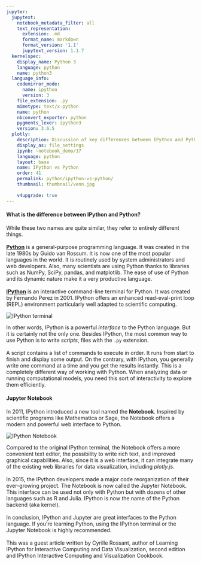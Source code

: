 ```yaml
---
jupyter:
  jupytext:
    notebook_metadata_filter: all
    text_representation:
      extension: .md
      format_name: markdown
      format_version: '1.1'
      jupytext_version: 1.1.7
  kernelspec:
    display_name: Python 3
    language: python
    name: python3
  language_info:
    codemirror_mode:
      name: ipython
      version: 3
    file_extension: .py
    mimetype: text/x-python
    name: python
    nbconvert_exporter: python
    pygments_lexer: ipython3
    version: 3.6.5
  plotly:
    description: Discussion of key differences between IPython and Python
    display_as: file_settings
    ipynb: ~notebook_demo/17
    language: python
    layout: base
    name: IPython vs Python
    order: 41
    permalink: python/ipython-vs-python/
    thumbnail: thumbnail/venn.jpg
    
    v4upgrade: true
---
```


#### What is the difference between IPython and Python?
While these two names are quite similar, they refer to entirely different things.<br>
<br>
[**Python**](https://www.python.org/) is a general-purpose programming language. It was created in the late 1980s by Guido van Rossum. It is now one of the most popular languages in the world. It is routinely used by system administrators and web developers. Also, many scientists are using Python thanks to libraries such as NumPy, SciPy, pandas, and matplotlib. The ease of use of Python and its dynamic nature make it a very productive language.<br>
<br>
[**IPython**](https://ipython.org/) is an interactive command-line terminal for Python. It was created by Fernando Perez in 2001. IPython offers an enhanced read-eval-print loop (REPL) environment particularly well adapted to scientific computing.


![IPython terminal](https://s3-us-west-1.amazonaws.com/plotly-tutorials/plotly-documentation/images/ipython-console.png)


In other words, IPython is a powerful *interface* to the Python language. But it is certainly not the only one. Besides IPython, the most common way to use Python is to write *scripts*, files with the `.py` extension.<br>
<br>
A script contains a list of commands to execute in order. It runs from start to finish and display some output. On the contrary, with IPython, you generally write one command at a time and you get the results instantly. This is a completely different way of working with Python. When analyzing data or running computational models, you need this sort of interactivity to explore them efficiently.


#### Jupyter Notebook


In 2011, IPython introduced a new tool named the **Notebook**. Inspired by scientific programs like Mathematica or Sage, the Notebook offers a modern and powerful web interface to Python.


![IPython Notebook](https://s3-us-west-1.amazonaws.com/plotly-tutorials/plotly-documentation/images/notebook.png)


Compared to the original IPython terminal, the Notebook offers a more convenient text editor, the possibility to write rich text, and improved graphical capabilities. Also, since it is a web interface, it can integrate many of the existing web libraries for data visualization, including *plotly.js*.<br>
<br>
In 2015, the IPython developers made a major code reorganization of their ever-growing project. The Notebook is now called the Jupyter Notebook. This interface can be used not only with Python but with dozens of other languages such as R and Julia. IPython is now the name of the Python backend (aka kernel).<br>
<br>
In conclusion, IPython and Jupyter are great interfaces to the Python language. If you're learning Python, using the IPython terminal or the Jupyter Notebook is highly recommended.<br>
<br>
This was a guest article written by Cyrille Rossant, author of Learning IPython for Interactive Computing and Data Visualization, second edition and IPython Interactive Computing and Visualization Cookbook.
